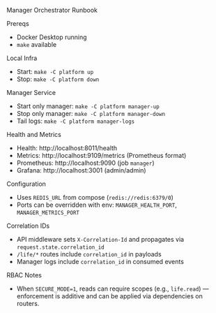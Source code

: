 Manager Orchestrator Runbook

Prereqs
- Docker Desktop running
- `make` available

Local Infra
- Start: `make -C platform up`
- Stop: `make -C platform down`

Manager Service
- Start only manager: `make -C platform manager-up`
- Stop only manager: `make -C platform manager-down`
- Tail logs: `make -C platform manager-logs`

Health and Metrics
- Health: http://localhost:8011/health
- Metrics: http://localhost:9109/metrics (Prometheus format)
- Prometheus: http://localhost:9090 (job `manager`)
- Grafana: http://localhost:3001 (admin/admin)

Configuration
- Uses `REDIS_URL` from compose (`redis://redis:6379/0`)
- Ports can be overridden with env: `MANAGER_HEALTH_PORT`, `MANAGER_METRICS_PORT`

Correlation IDs
- API middleware sets `X-Correlation-Id` and propagates via `request.state.correlation_id`
- `/life/*` routes include `correlation_id` in payloads
- Manager logs include `correlation_id` in consumed events

RBAC Notes
- When `SECURE_MODE=1`, reads can require scopes (e.g., `life.read`) — enforcement is additive and can be applied via dependencies on routers.

